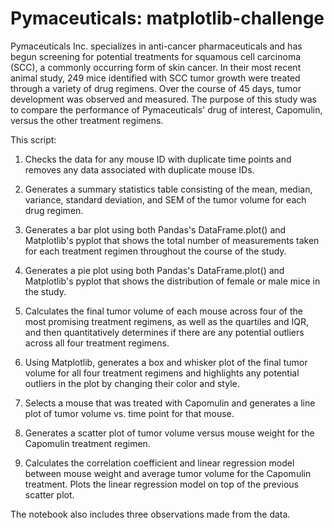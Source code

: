 # Pymaceuticals: matplotlib-challenge

Pymaceuticals Inc. specializes in anti-cancer pharmaceuticals and has begun screening for potential treatments for squamous cell carcinoma (SCC), a commonly occurring form of skin cancer. In their most recent animal study, 249 mice identified with SCC tumor growth were treated through a variety of drug regimens. Over the course of 45 days, tumor development was observed and measured. The purpose of this study was to compare the performance of Pymaceuticals' drug of interest, Capomulin, versus the other treatment regimens. 

This script: 

1. Checks the data for any mouse ID with duplicate time points and removes any data associated with duplicate mouse IDs.

2. Generates a summary statistics table consisting of the mean, median, variance, standard deviation, and SEM of the tumor volume for each drug regimen.

3. Generates a bar plot using both Pandas's DataFrame.plot() and Matplotlib's pyplot that shows the total number of measurements taken for each treatment regimen throughout the course of the study.

4. Generates a pie plot using both Pandas's DataFrame.plot() and Matplotlib's pyplot that shows the distribution of female or male mice in the study.

5. Calculates the final tumor volume of each mouse across four of the most promising treatment regimens, as well as the quartiles and IQR, and then quantitatively determines if there are any potential outliers across all four treatment regimens.

6. Using Matplotlib, generates a box and whisker plot of the final tumor volume for all four treatment regimens and highlights any potential outliers in the plot by changing their color and style.

7. Selects a mouse that was treated with Capomulin and generates a line plot of tumor volume vs. time point for that mouse.

8. Generates a scatter plot of tumor volume versus mouse weight for the Capomulin treatment regimen.

9. Calculates the correlation coefficient and linear regression model between mouse weight and average tumor volume for the Capomulin treatment. Plots the linear regression model on top of the previous scatter plot.

The notebook also includes three observations made from the data. 
